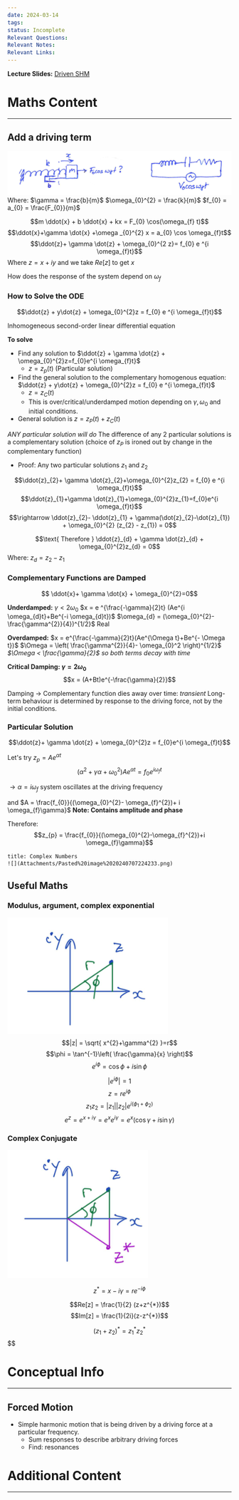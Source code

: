 ```yaml
---
date: 2024-03-14
tags: 
status: Incomplete
Relevant Questions: 
Relevant Notes: 
Relevant Links:
---
```

**Lecture Slides:**
[Driven SHM](Attachments/PHYS2010%20Week%203.pdf)
# Maths Content
---
## Add a driving term
![](Attachments/Pasted%20image%2020240707205154.png)
Where:
$\gamma = \frac{b}{m}$
$\omega_{0}^{2} = \frac{k}{m}$
$f_{0} = a_{0} = \frac{F_{0}}{m}$

$$m \ddot{x} + b \ddot{x} + kx = F_{0} \cos(\omega_{f} t)$$
$$\ddot{x}+\gamma \dot{x}  +\omega _{0}^{2} x = a_{0} \cos \omega_{f}t$$
$$\ddot{z}+ \gamma \dot{z} + \omega_{0}^{2  z}= f_{0} e ^{i \omega_{f}t}$$
Where $z = x +iy$ and we take $Re[z]$ to get $x$

How does the response of the system depend on $\omega_{f}$

### How to Solve the ODE

$$\ddot{z} + y\dot{z} + \omega_{0}^{2}z = f_{0} e ^{i \omega_{f}t}$$

Inhomogeneous second-order linear differential equation

**To solve**
- Find any solution to $\ddot{z} + \gamma \dot{z} + \omega_{0}^{2}z=f_{0}e^{i \omega_{f}t}$
	- $z = z_{p} (t)$ (Particular solution)
- Find the general solution to the complementary homogenous equation: $\ddot{z} + y\dot{z} + \omega_{0}^{2}z = f_{0} e ^{i \omega_{f}t}$
	- $z = z_{C}(t)$
	- This is over/critical/underdamped motion depending on $\gamma , \omega_{0}$ and initial conditions.
- General solution is $z = z_{P}(t) + z_{C} (t)$

*ANY particular solution will do*
The difference of any 2 particular solutions is a complementary solution (choice of $z_{P}$ is ironed out by change in the complementary function)
- Proof: Any two particular solutions $z_{1}$ and $z_{2}$

$$\ddot{z}_{2}+ \gamma \dot{z}_{2}+\omega_{0}^{2}z_{2} = f_{0} e ^{i \omega_{f}t}$$
$$\ddot{z}_{1}+\gamma \dot{z}_{1}+\omega_{0}^{2}z_{1}=f_{0}e^{i \omega_{f}t}$$
$$\rightarrow \ddot{z}_{2}- \ddot{z}_{1} + \gamma(\dot{z}_{2}-\dot{z}_{1}) + \omega_{0}^{2} (z_{2} - z_{1}) = 0$$

$$\text{ Therefore } \ddot{z}_{d} + \gamma \dot{z}_{d}  + \omega_{0}^{2}z_{d} = 0$$
Where:
$z_{d}=z_{2}-z_{1}$

### Complementary Functions are Damped
$$ \ddot{x}+ \gamma \dot{x} + \omega_{0}^{2}=0$$

**Underdamped:** $\gamma < 2 \omega_{0}$
$x = e ^{\frac{-\gamma}{2}t} (Ae^{i \omega_{d}t}+Be^{-i \omega_{d}t})$
$\omega_{d} = (\omega_{0}^{2}-\frac{\gamma^{2}}{4})^{1/2}$    Real

**Overdamped:**
$x = e^{\frac{-\gamma}{2}t}(Ae^{\Omega t}+Be^{- \Omega t})$ 
$\Omega = \left( \frac{\gamma^{2}}{4}- \omega_{0}^2 \right)^{1/2}$
*$\Omega < \frac{\gamma}{2}$ so both terms decay with time*

**Critical Damping: $\gamma = 2 \omega_{0}$**
$$x = (A+Bt)e^{-\frac{\gamma}{2}}$$

Damping $\rightarrow$ Complementary function dies away over time: *transient*
Long-term behaviour is determined by response to the driving force, not by the initial conditions.



### Particular Solution
$$\ddot{z}+ \gamma \dot{z} + \omega_{0}^{2}z = f_{0}e^{i \omega_{f}t}$$

Let's try $z_{p} = Ae^{\alpha t}$
$$(\alpha^{2}+\gamma \alpha + \omega_{0}^{2})Ae^{\alpha t} = f_{0}e^{i \omega_{f}t}$$

$\rightarrow \alpha= i \omega_{f}$ system oscillates at the driving frequency

and $A = \frac{f_{0}}{(\omega_{0}^{2}- \omega_{f}^{2})+ i \omega_{f}\gamma}$  **Note: Contains amplitude and phase**

Therefore:
$$z_{p} = \frac{f_{0}}{(\omega_{0}^{2}-\omega_{f}^{2})+i \omega_{f}\gamma}$$


```ad-note
title: Complex Numbers
![](Attachments/Pasted%20image%2020240707224233.png)

```


## Useful Maths
### Modulus, argument, complex exponential
![](Attachments/Pasted%20image%2020240707230516.png)
$$|z| = \sqrt{ x^{2}+\gamma^{2} }=r$$
$$\phi = \tan^{-1}\left( \frac{\gamma}{x} \right)$$
$$e^{i \phi} = \cos \phi + i \sin \phi$$


$$|e^{i \phi}| = 1$$
$$z = r e^{i \phi}$$
$$z_{1}z_{2} = |z_{1}| |z_{2}| e^{i (\phi_{1}+\phi_{2})}$$
$$e^{z}=e^{x+i \gamma}= e^{x}e^{i \gamma}=e^{x} (\cos \gamma + i \sin \gamma)$$


### Complex Conjugate
![](Attachments/Pasted%20image%2020240707231047.png)

$$z^{*} = x - i \gamma = r e^{-i \phi}$$


$$Re[z] = \frac{1}{2} (z+z^{*})$$
$$Im[z] = \frac{1}{2i}(z-z^{*})$$


$$(z_{1}+z_{2})^{*} = z^{*}_{1} z^{*}_{2 }$$
$$




# Conceptual Info
---

## Forced Motion
- Simple harmonic motion that is being driven by a driving force at a particular frequency.
	- Sum responses to describe arbitrary driving forces
	- Find: resonances

# Additional Content
---
